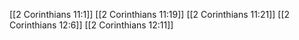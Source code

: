 [[2 Corinthians 11:1]]
[[2 Corinthians 11:19]]
[[2 Corinthians 11:21]]
[[2 Corinthians 12:6]]
[[2 Corinthians 12:11]]
